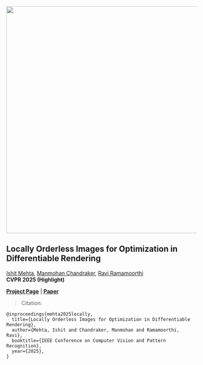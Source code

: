 <img src="https://ishit.github.io/static/loir_teaser.png" width="600">

## Locally Orderless Images for Optimization in Differentiable Rendering

[Ishit Mehta](https://ishit.github.io/), [Manmohan Chandraker](https://cseweb.ucsd.edu/~mkchandraker/), [Ravi Ramamoorthi](https://cseweb.ucsd.edu/~ravir/)  
**CVPR 2025 (Highlight)** 

[**Project Page**](https://ishit.github.io/loir) | [**Paper**](https://ishit.github.io/static/papers/loir_main.pdf)<br>

>Citation:

```
@inproceedings{mehta2025locally,
  title={Locally Orderless Images for Optimization in Differentiable Rendering},
  author={Mehta, Ishit and Chandraker, Manmohan and Ramamoorthi, Ravi},
  booktitle={IEEE Conference on Computer Vision and Pattern Recognition},
  year={2025},
}
```

